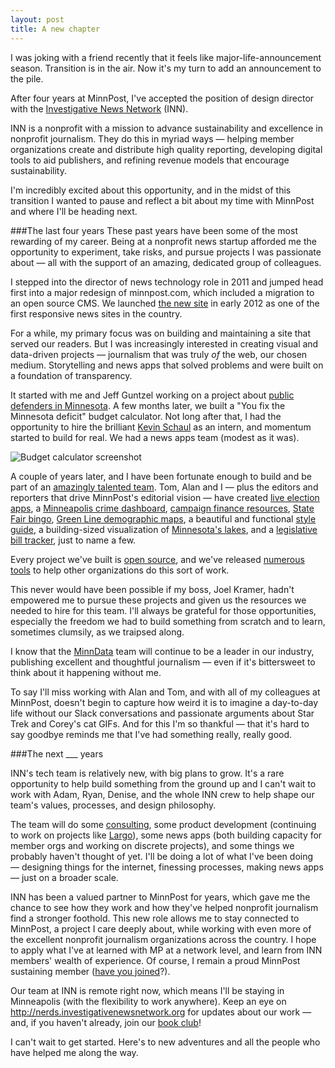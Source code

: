 ```yaml
---
layout: post
title: A new chapter
---
```



I was joking with a friend recently that it feels like major-life-announcement season. Transition is in the air. Now it's my turn to add an announcement to the pile.

After four years at MinnPost, I've accepted the position of design director with the [Investigative News Network](http://investigativenewsnetwork.org/) (INN). 

INN is a nonprofit with a mission to advance sustainability and excellence in nonprofit journalism. They do this in myriad ways — helping member organizations create and distribute high quality reporting, developing digital tools to aid publishers, and refining revenue models that encourage sustainability.

I'm incredibly excited about this opportunity, and in the midst of this transition I wanted to pause and reflect a bit about my time with MinnPost and where I'll be heading next.

###The last four years
These past years have been some of the most rewarding of my career. Being at a nonprofit news startup afforded me the opportunity to experiment, take risks, and pursue projects I was passionate about — all with the support of an amazing, dedicated group of colleagues.

I stepped into the director of news technology role in 2011 and jumped head first into a major redesign of minnpost.com, which included a migration to an open source CMS. We launched [the new site](http://www.minnpost.com/inside-minnpost/2012/02/new-minnpost) in early 2012 as one of the first responsive news sites in the country.

For a while, my primary focus was on building and maintaining a site that served our readers. But I was increasingly interested in creating visual and data-driven projects — journalism that was truly *of* the web, our chosen medium. Storytelling and news apps that solved problems and were built on a foundation of transparency.
 
It started with me and Jeff Guntzel working on a project about [public defenders in Minnesota](http://tumblr.minnpost.com/post/2302570706/minnpost-surveyed-158-public-defenders-in). A few months later, we built a "You fix the Minnesota deficit" budget calculator. Not long after that, I had the opportunity to hire the brilliant [Kevin Schaul](https://twitter.com/kevinschaul) as an intern, and momentum started to build for real. We had a news apps team (modest as it was). 

![Budget calculator screenshot](http://kaet.io/images/BudgetCalculatorScreenshot.png)

A couple of years later, and I have been fortunate enough to build and be part of an [amazingly talented team](http://www.minnpost.com/data). Tom, Alan and I — plus the editors and reporters that drive MinnPost's editorial vision — have created [live election apps](http://www.minnpost.com/results), a [Minneapolis crime dashboard](http://www.minnpost.com/crime), [campaign finance resources](http://www.minnpost.com/data/2014/07/2014-campaign-finance-dashboard), [State Fair bingo](http://www.minnpost.com/stroll/2014/08/minnesota-state-fair-t-shirt-bingo), [Green Line demographic maps](http://www.minnpost.com/data/2014/06/who-lives-green-line), a beautiful and functional [style guide](http://code.minnpost.com/minnpost-styles/), a building-sized visualization of [Minnesota's lakes](http://www.minnpost.com/data/2014/06/lacu-13000-lakes-visualized), and a [legislative bill tracker](http://www.minnpost.com/data/2014/04/minnesota-2014-legislative-bill-tracker), just to name a few.

Every project we've built is [open source](http://www.github.com/minnpost), and we've released [numerous tools](http://code.minnpost.com) to help other organizations do this sort of work.

This never would have been possible if my boss, Joel Kramer, hadn't empowered me to pursue these projects and given us the resources we needed to hire for this team. I'll always be grateful for those opportunities, especially the freedom we had to build something from scratch and to learn, sometimes clumsily, as we traipsed along.

I know that the [MinnData](http://twitter.com/minndata) team will continue to be a leader in our industry, publishing excellent and thoughtful journalism — even if it's bittersweet to think about it happening without me. 

To say I'll miss working with Alan and Tom, and with all of my colleagues at MinnPost, doesn't begin to capture how weird it is to imagine a day-to-day life without our Slack conversations and passionate arguments about Star Trek and Corey's cat GIFs. And for this I'm so thankful — that it's hard to say goodbye reminds me that I've had something really, really good.

###The next ___ years

INN's tech team is relatively new, with big plans to grow. It's a rare opportunity to help build something from the ground up and I can't wait to work with Adam, Ryan, Denise, and the whole INN crew to help shape our team's values, processes, and design philosophy.

The team will do some [consulting](http://nerds.investigativenewsnetwork.org/2014/07/31/hire-us-announcing-new-consulting-services-from-inns-tech-team/), some product development (continuing to work on projects like [Largo](http://largoproject.org/)), some news apps (both building capacity for member orgs and working on discrete projects), and some things we probably haven't thought of yet. I'll be doing a lot of what I've been doing — designing things for the internet, finessing processes, making news apps — just on a broader scale.

INN has been a valued partner to MinnPost for years, which gave me the chance to see how they work and how they've helped nonprofit journalism find a stronger foothold. This new role allows me to stay connected to MinnPost, a project I care deeply about, while working with even more of the excellent nonprofit journalism organizations across the country. I hope to apply what I've at learned with MP at a network level, and learn from INN members' wealth of experience. Of course, I remain a proud MinnPost sustaining member ([have you joined](http://www.minnpost.com/support)?).

Our team at INN is remote right now, which means I'll be staying in Minneapolis (with the flexibility to work anywhere). Keep an eye on <http://nerds.investigativenewsnetwork.org> for updates about our work — and, if you haven't already, join our [book club](http://nerds.investigativenewsnetwork.org/2014/09/02/come-learn-with-us-announcing-the-news-nerd-book-club/)! 

I can't wait to get started. Here's to new adventures and all the people who have helped me along the way.